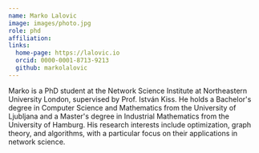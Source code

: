 ```yaml
---
name: Marko Lalovic
image: images/photo.jpg
role: phd
affiliation:
links:
  home-page: https://lalovic.io
  orcid: 0000-0001-8713-9213
  github: markolalovic
---
```


Marko is a PhD student at the Network Science Institute at Northeastern University London, supervised by Prof. István Kiss. He holds a Bachelor's degree in Computer Science and Mathematics from the University of Ljubljana and a Master's degree in Industrial Mathematics from the University of Hamburg. His research interests include optimization, graph theory, and algorithms, with a particular focus on their applications in network science.
